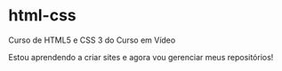 # html-css
 Curso de HTML5 e CSS 3 do Curso em Vídeo

Estou aprendendo a criar sites e agora vou gerenciar meus repositórios!